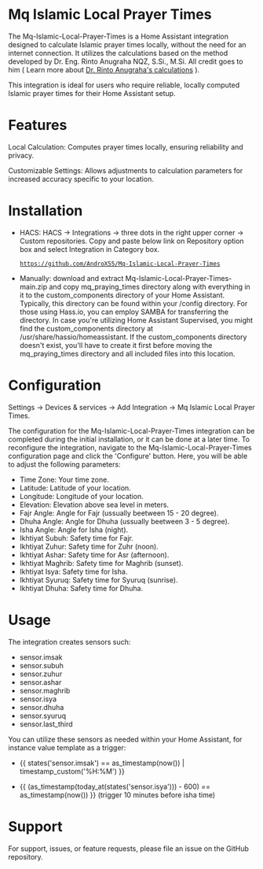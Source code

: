 # Mq Islamic Local Prayer Times

The Mq-Islamic-Local-Prayer-Times is a Home Assistant integration designed to calculate Islamic prayer times locally, without the need for an internet connection. It utilizes the calculations based on the method developed by Dr. Eng. Rinto Anugraha NQZ, S.Si., M.Si. All credit goes to him ( Learn more about [Dr. Rinto Anugraha's calculations](https://rintoanugraha.staff.ugm.ac.id/) ).

This integration is ideal for users who require reliable, locally computed Islamic prayer times for their Home Assistant setup.

# Features
Local Calculation: Computes prayer times locally, ensuring reliability and privacy.

Customizable Settings: Allows adjustments to calculation parameters for increased accuracy specific to your location.

# Installation
- HACS: HACS -> Integrations -> three dots in the right upper corner -> Custom repositories. Copy and paste below link on Repository option box and select Integration in Category box. <pre><code>https://github.com/AndroX55/Mq-Islamic-Local-Prayer-Times</pre></code>
- Manually: download and extract Mq-Islamic-Local-Prayer-Times-main.zip and copy mq_praying_times directory along with everything in it to the custom_components directory of your Home Assistant. Typically, this directory can be found within your /config directory. For those using Hass.io, you can employ SAMBA for transferring the directory. In case you're utilizing Home Assistant Supervised, you might find the custom_components directory at /usr/share/hassio/homeassistant. If the custom_components directory doesn't exist, you'll have to create it first before moving the mq_praying_times directory and all included files into this location.

# Configuration
Settings -> Devices & services -> Add Integration -> Mq Islamic Local Prayer Times.

The configuration for the Mq-Islamic-Local-Prayer-Times integration can be completed during the initial installation, or it can be done at a later time. To reconfigure the integration, navigate to the Mq-Islamic-Local-Prayer-Times configuration page and click the 'Configure' button. Here, you will be able to adjust the following parameters:

- Time Zone: Your time zone.
- Latitude: Latitude of your location.
- Longitude: Longitude of your location.
- Elevation: Elevation above sea level in meters.
- Fajr Angle: Angle for Fajr (ussually beetween 15 - 20 degree).
- Dhuha Angle: Angle for Dhuha (ussually beetween 3 - 5 degree).
- Isha Angle: Angle for Isha (night).
- Ikhtiyat Subuh: Safety time for Fajr.
- Ikhtiyat Zuhur: Safety time for Zuhr (noon).
- Ikhtiyat Ashar: Safety time for Asr (afternoon).
- Ikhtiyat Maghrib: Safety time for Maghrib (sunset).
- Ikhtiyat Isya: Safety time for Isha.
- Ikhtiyat Syuruq: Safety time for Syuruq (sunrise).
- Ikhtiyat Dhuha: Safety time for Dhuha.

# Usage
The integration creates sensors such:
- sensor.imsak
- sensor.subuh
- sensor.zuhur
- sensor.ashar
- sensor.maghrib
- sensor.isya
- sensor.dhuha
- sensor.syuruq
- sensor.last_third

You can utilize these sensors as needed within your Home Assistant, for instance value template as a trigger: 

- {{ states('sensor.imsak') == as_timestamp(now()) | timestamp_custom('%H:%M') }}

- {{ (as_timestamp(today_at(states('sensor.isya'))) - 600) == as_timestamp(now()) }}  (trigger 10 minutes before isha time)

# Support
For support, issues, or feature requests, please file an issue on the GitHub repository.
